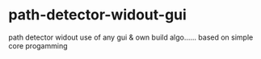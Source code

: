 path-detector-widout-gui
========================

path detector widout use of any gui &amp; own build algo...... based on simple core progamming